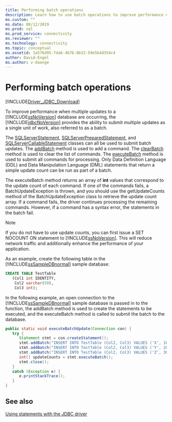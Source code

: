 ```yaml
---
title: Performing batch operations
description: Learn how to use batch operations to improve performance using the Microsoft JDBC Driver for SQL Server.
ms.custom: ""
ms.date: 08/12/2019
ms.prod: sql
ms.prod_service: connectivity
ms.reviewer: ""
ms.technology: connectivity
ms.topic: conceptual
ms.assetid: 1a576d95-7da6-4b7b-8b32-59e5b4d354c4
author: David-Engel
ms.author: v-daenge
---
```

# Performing batch operations

[!INCLUDE[Driver_JDBC_Download](../../includes/driver_jdbc_download.md)]

To improve performance when multiple updates to a [!INCLUDE[ssNoVersion](../../includes/ssnoversion-md.md)] database are occurring, the [!INCLUDE[jdbcNoVersion](../../includes/jdbcnoversion_md.md)] provides the ability to submit multiple updates as a single unit of work, also referred to as a batch.

The [SQLServerStatement](reference/sqlserverstatement-class.md), [SQLServerPreparedStatement](reference/sqlserverpreparedstatement-class.md), and [SQLServerCallableStatement](reference/sqlservercallablestatement-class.md) classes can all be used to submit batch updates. The [addBatch](reference/addbatch-method-sqlserverpreparedstatement.md) method is used to add a command. The [clearBatch](reference/clearbatch-method-sqlserverpreparedstatement.md) method is used to clear the list of commands. The [executeBatch](reference/executebatch-method-sqlserverstatement.md) method is used to submit all commands for processing. Only Data Definition Language (DDL) and Data Manipulation Language (DML) statements that return a simple update count can be run as part of a batch.

The executeBatch method returns an array of **int** values that correspond to the update count of each command. If one of the commands fails, a BatchUpdateException is thrown, and you should use the getUpdateCounts method of the BatchUpdateException class to retrieve the update count array. If a command fails, the driver continues processing the remaining commands. However, if a command has a syntax error, the statements in the batch fail.

> [!NOTE]
> If you do not have to use update counts, you can first issue a SET NOCOUNT ON statement to [!INCLUDE[ssNoVersion](../../includes/ssnoversion-md.md)]. This will reduce network traffic and additionally enhance the performance of your application.

As an example, create the following table in the [!INCLUDE[ssSampleDBnormal](../../includes/sssampledbnormal_md.md)] sample database:

```sql
CREATE TABLE TestTable
   (Col1 int IDENTITY,
    Col2 varchar(50),
    Col3 int);
```

In the following example, an open connection to the [!INCLUDE[ssSampleDBnormal](../../includes/sssampledbnormal_md.md)] sample database is passed in to the function, the addBatch method is used to create the statements to be executed, and the executeBatch method is called to submit the batch to the database.

```java
public static void executeBatchUpdate(Connection con) {
   try {
      Statement stmt = con.createStatement();
      stmt.addBatch("INSERT INTO TestTable (Col2, Col3) VALUES ('X', 100)");
      stmt.addBatch("INSERT INTO TestTable (Col2, Col3) VALUES ('Y', 200)");
      stmt.addBatch("INSERT INTO TestTable (Col2, Col3) VALUES ('Z', 300)");
      int[] updateCounts = stmt.executeBatch();
      stmt.close();
   }
   catch (Exception e) {
      e.printStackTrace();
   }
}
```

## See also

[Using statements with the JDBC driver](using-statements-with-the-jdbc-driver.md)
